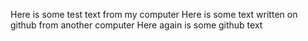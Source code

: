 Here is some test text from my computer
Here is some text written on github from another computer
Here again is some github text
